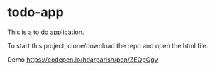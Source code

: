 # todo-app
This is a to do application.

To start this project, clone/download the repo and open the html file.

Demo https://codepen.io/hdarparish/pen/ZEQpGgv
